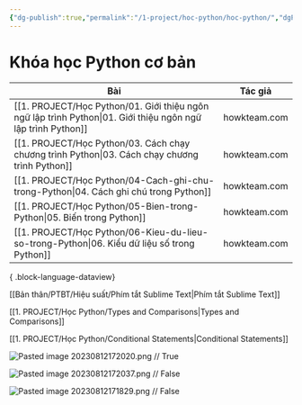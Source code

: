 ```yaml
---
{"dg-publish":true,"permalink":"/1-project/hoc-python/hoc-python/","dgPassFrontmatter":true}
---
```



# Khóa học Python cơ bản

| Bài                                                                                                             | Tác giả      |
| --------------------------------------------------------------------------------------------------------------- | ------------ |
| [[1. PROJECT/Học Python/01. Giới thiệu ngôn ngữ lập trình Python\|01. Giới thiệu ngôn ngữ lập trình Python]] | howkteam.com |
| [[1. PROJECT/Học Python/03. Cách chạy chương trình Python\|03. Cách chạy chương trình Python]]               | howkteam.com |
| [[1. PROJECT/Học Python/04-Cach-ghi-chu-trong-Python\|04. Cách ghi chú trong Python]]                        | howkteam.com |
| [[1. PROJECT/Học Python/05-Bien-trong-Python\|05. Biến trong Python]]                                        | howkteam.com |
| [[1. PROJECT/Học Python/06-Kieu-du-lieu-so-trong-Python\|06. Kiểu dữ liệu số trong Python]]                  | howkteam.com |

{ .block-language-dataview}

[[Bản thân/PTBT/Hiệu suất/Phím tắt Sublime Text\|Phím tắt Sublime Text]]

[[1. PROJECT/Học Python/Types and Comparisons\|Types and Comparisons]]

[[1. PROJECT/Học Python/Conditional Statements\|Conditional Statements]]

![Pasted image 20230812172020.png](/img/user/3.%20RESOURCE/attachments/Pasted%20image%2020230812172020.png)
//
True
<!--SR:!2023-08-25,8,250-->

![Pasted image 20230812172037.png](/img/user/3.%20RESOURCE/attachments/Pasted%20image%2020230812172037.png)
//
False
<!--SR:!2023-08-27,10,250-->

![Pasted image 20230812171829.png](/img/user/3.%20RESOURCE/attachments/Pasted%20image%2020230812171829.png)
//
False
<!--SR:!2023-08-27,10,250-->


